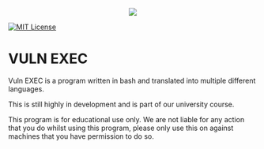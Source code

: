 <p align="center">
  <img src="https://i.imgur.com/nNkhOb9.png" />
</p>

[![MIT License](https://img.shields.io/badge/License-MIT-green.svg)](https://choosealicense.com/licenses/mit/)



# VULN EXEC
Vuln EXEC is a program written in bash and translated into multiple different languages.

This is still highly in development and is part of our university course.

This program is for educational use only. We are not liable for any action that you do whilst using this program, please only use this on against machines that you have permission to do so.
